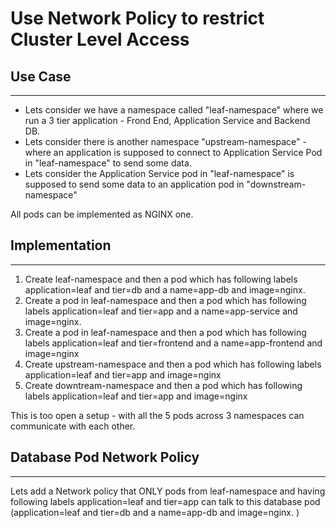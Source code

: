 # Use Network Policy to restrict Cluster Level Access

## Use Case
---

- Lets consider we have a namespace called "leaf-namespace" where we run a 3 tier application - Frond End, Application Service and Backend DB. 
- Lets consider there is another namespace "upstream-namespace" - where an application is supposed to connect to Application Service Pod in "leaf-namespace" to send some data.
- Lets consider the Application Service pod in "leaf-namespace" is supposed to send some data to an application pod in "downstream-namespace" 

All pods can be implemented as NGINX one. 

## Implementation 
---

1. Create leaf-namespace and then a pod which has following labels application=leaf and tier=db and a name=app-db and image=nginx. 
2. Create a pod in leaf-namespace  and then a pod which has following labels application=leaf and tier=app and a name=app-service and image=nginx.
3. Create a pod in leaf-namespace  and then a pod which has following labels application=leaf and tier=frontend and a name=app-frontend and image=nginx
4. Create upstream-namespace and then a pod which has following labels application=leaf and tier=app and image=nginx
5. Create downtream-namespace and then a pod which has following labels application=leaf and tier=app and image=nginx

This is too open a setup - with all the 5 pods across 3 namespaces can communicate with each other. 

## Database Pod Network Policy 
---

Lets add a Network policy that ONLY pods from leaf-namespace and having following labels application=leaf and tier=app can talk to this database pod (application=leaf and tier=db and a name=app-db and image=nginx. )

